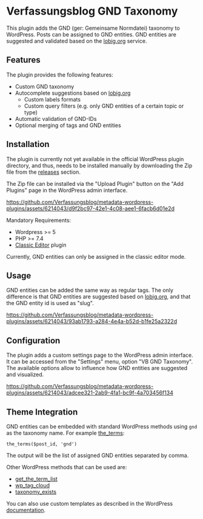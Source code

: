 # Verfassungsblog GND Taxonomy

This plugin adds the GND (ger: Gemeinsame Normdatei) taxonomy to WordPress. Posts can be assigned to GND entities.
GND entities are suggested and validated based on the [lobig.org](http://lobid.org/gnd) service.

## Features

The plugin provides the following features:

- Custom GND taxonomy
- Autocomplete suggestions based on [lobig.org](http://lobid.org/gnd)
  - Custom labels formats
  - Custom query filters (e.g. only GND entities of a certain topic or type)
- Automatic validation of GND-IDs
- Optional merging of tags and GND entities

## Installation

The plugin is currently not yet available in the official WordPress plugin directory, and thus, needs to be installed manually by downloading the Zip file from the [releases](https://github.com/Verfassungsblog/metadata-wordpress-plugins/releases) section.

The Zip file can be installed via the "Upload Plugin" button on the "Add Plugins" page in the WordPress admin interface.

https://github.com/Verfassungsblog/metadata-wordpress-plugins/assets/6214043/d9f2bc97-42e1-4c08-aee1-6facb6d01e2d

Mandatory Requirements:
- Wordpress >= 5
- PHP >= 7.4
- [Classic Editor](https://github.com/WordPress/classic-editor/) plugin

Currently, GND entities can only be assigned in the classic editor mode.

## Usage

GND entities can be added the same way as regular tags. The only difference is that GND entities are suggested based on [lobig.org](http://lobid.org/gnd), and that the GND entity id is used as "slug".

https://github.com/Verfassungsblog/metadata-wordpress-plugins/assets/6214043/93ab1793-a284-4e4a-b52d-b1fe25a2322d

## Configuration

The plugin adds a custom settings page to the WordPress admin interface. It can be accessed from the "Settings" menu, option "VB GND Taxonomy".
The available options allow to influence how GND entities are suggested and visualized.

https://github.com/Verfassungsblog/metadata-wordpress-plugins/assets/6214043/adcee321-2ab9-4fa1-bc9f-4a703456f134

## Theme Integration

GND entities can be embedded with standard WordPress methods using `gnd` as the taxonomy name. For example [the_terms](https://developer.wordpress.org/reference/functions/the_terms/):

`the_terms($post_id, 'gnd')`

The output will be the list of assigned GND entities separated by comma.

Other WordPress methods that can be used are:
- [get_the_term_list](https://developer.wordpress.org/reference/functions/get_the_term_list/)
- [wp_tag_cloud](https://developer.wordpress.org/reference/functions/wp_tag_cloud/)
- [taxonomy_exists](https://developer.wordpress.org/reference/functions/taxonomy_exists/)

You can also use custom templates as described in the WordPress [documentation](https://developer.wordpress.org/themes/template-files-section/taxonomy-templates/#custom-taxonomy).


